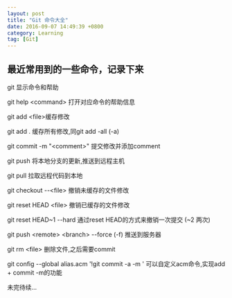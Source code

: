 ```yaml
---
layout: post
title: "Git 命令大全"
date: 2016-09-07 14:49:39 +0800
category: Learning
tag: [Git]
---
```


最近常用到的一些命令，记录下来
---
git 显示命令和帮助

git help <command\> 打开对应命令的帮助信息

git add <file\>缓存修改 

git add . 缓存所有修改,同git add -all (-a)

git commit -m "<comment\>" 提交修改并添加comment

git push 将本地分支的更新,推送到远程主机

git pull 拉取远程代码到本地

git checkout --<file\> 撤销未缓存的文件修改

git reset HEAD <file\> 撤销已缓存的文件修改

git reset HEAD~1 --hard 通过reset HEAD的方式来撤销一次提交 (~2 两次)

git push <remote\> <branch\> --force (-f) 推送到服务器

git rm <file\> 删除文件,之后需要commit

git config --global alias.acm '!git commit -a -m ' 可以自定义acm命令,实现add + commit -m的功能

未完待续...